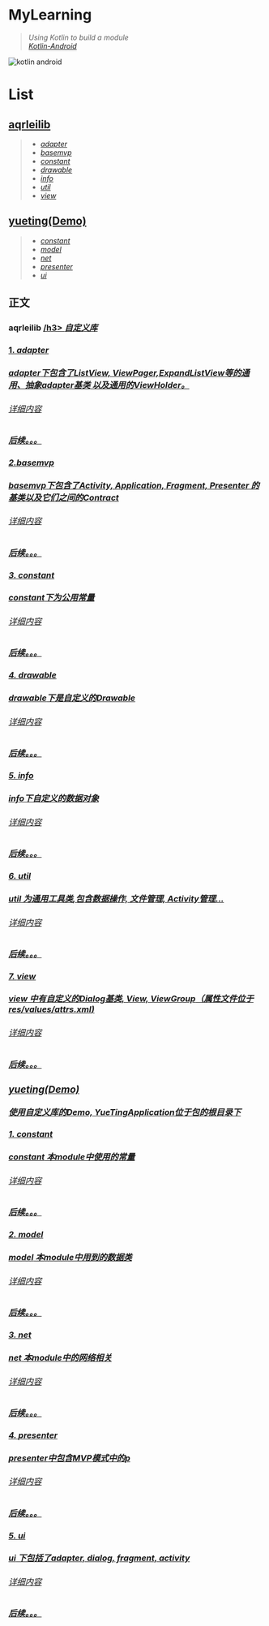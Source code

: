  MyLearning
 ===

>*Using Kotlin to build a module* <br>
[*Kotlin-Android*](http://kotlinlang.org/docs/reference/android-overview.html) 

![kotlin android](https://raw.githubusercontent.com/AqrMen/MyLearning/master/raw/kotlin_android.png)

<h1> <b>List</b> </h1>

[aqrleilib](#0)
--
>* [*adapter*](#1)
>* [*basemvp*](#2)
>* [*constant*](#3)
>* [*drawable*](#4)
>* [*info*](#5)
>* [*util*](#6)
>* [*view*](#7)

[yueting(Demo)](#8)
--
>* [*constant*](#9)
>* [*model*](#10)
>* [*net*](#11)
>* [*presenter*](#12)
>* [*ui*](#13)

<h2> 正文</h2>
<h3 id="0"> <b>aqrleilib</b> <a href = https://github.com/AqrMen/MyLearning/tree/master/aqrleilib/src/main/kotlin/com/aqrairsigns/aqrleilib" />/h3>
 <i>自定义库</i>
<h4 id="1"> 1. <i>adapter<i> <a href = "https://github.com/AqrMen/MyLearning/tree/master/aqrleilib/src/main/kotlin/com/aqrairsigns/aqrleilib/adapter" /></h4>
<b>adapter</b>下包含了<i>ListView, ViewPager,ExpandListView<i>等的<i>通用、抽象adapter基类<i>
以及通用的<i>ViewHolder</i>。
<h6> 详细内容</h6>
 后续。。。

<h4 id="2"> 2.<i>basemvp</i> <a href = "https://github.com/AqrMen/MyLearning/tree/master/aqrleilib/src/main/kotlin/com/aqrairsigns/aqrleilib/basemvp" /></h4>
<b>basemvp</b>下包含了<i>Activity, Application, Fragment, Presenter</i> 的<b>基类</b>以及它们之间的<i>Contract</i>
<h6> 详细内容</h6>
 后续。。。

<h4 id="3"> 3. <i>constant</i> <a href = "https://github.com/AqrMen/MyLearning/tree/master/aqrleilib/src/main/kotlin/com/aqrairsigns/aqrleilib/constant" /></h4>
<b>constant</b>下为<i>公用常量</i>
<h6> 详细内容</h6>
 后续。。。

<h4 id="4"> 4. <i>drawable</i> <a href = "https://github.com/AqrMen/MyLearning/tree/master/aqrleilib/src/main/kotlin/com/aqrairsigns/aqrleilib/drawable" /></h4>
<b>drawable</b>下是自定义的<i>Drawable</i>
<h6>详细内容</h6>
 后续。。。

<h4 id="5"> 5. <i>info</i> <a href = "https://github.com/AqrMen/MyLearning/tree/master/aqrleilib/src/main/kotlin/com/aqrairsigns/aqrleilib/info" /></h4>
<b>info</b>下自定义的<i>数据对象</i>
<h6> 详细内容</h6>
 后续。。。

<h4 id="6"> 6. <b>util</b> <a href = "https://github.com/AqrMen/MyLearning/tree/master/aqrleilib/src/main/kotlin/com/aqrairsigns/aqrleilib/util" /></h4>
<b>util<b> 为<b>通用工具类</b>,包含<i>数据操作, 文件管理, Activity管理...<i>
<h6>详细内容</h6>
 后续。。。

<h4 id="7"> 7. <i>view</i> <a href="https://github.com/AqrMen/MyLearning/tree/master/aqrleilib/src/main/kotlin/com/aqrairsigns/aqrleilib/view" /></h4>
<b>view</b> 中有<i>自定义<i>的<b>Dialog基类, View, ViewGroup<b>（<i>属性文件位于res/values/attrs.xml<i>)
<h6> 详细内容</h6>
 后续。。。

<h3 id="8"> <b>yueting<b>(Demo) <a href = https://github.com/AqrMen/MyLearning/tree/master/yueting/src/main/kotlin/com/aqrlei/graduation/yueting" /></h3>
 <i>使用自定义库的Demo, YueTingApplication位于包的根目录下<i>
<h4 id="9"> 1. <i>constant</i> <a href = "https://github.com/AqrMen/MyLearning/tree/master/yueting/src/main/kotlin/com/aqrlei/graduation/yueting/constant" /></h4>
<b>constant</b> 本module中使用的<i>常量</i>
<h6> 详细内容</h6>
 后续。。。

<h4 id="10"> 2. <i>model</i> <a href = "https://github.com/AqrMen/MyLearning/tree/master/yueting/src/main/kotlin/com/aqrlei/graduation/yueting/model" /></h4>
<b>model<b> 本module中用到的数据类
<h6> 详细内容</h6>
 后续。。。

<h4 id="11"> 3. <i>net</i> <a href = "https://github.com/AqrMen/MyLearning/tree/master/yueting/src/main/kotlin/com/aqrlei/graduation/yueting/net" /></h4>
<b>net</b> 本module中的网络相关
<h6> 详细内容</h6>
 后续。。。

<h4 id="12"> 4. <i>presenter</i> <a href = "https://github.com/AqrMen/MyLearning/tree/master/yueting/src/main/kotlin/com/aqrlei/graduation/yueting/presenter" /></h4>
<b>presenter<b>中包含<b>MVP</b>模式中的<i>p</i>
<h6>详细内容</h6>
 后续。。。

<h4 id="13"> 5. <i>ui</i>  <a href = "https://github.com/AqrMen/MyLearning/tree/master/yueting/src/main/kotlin/com/aqrlei/graduation/yueting/ui" /></h4>
<b>ui</b> 下包括了<i>adapter, dialog, fragment, activity<i>
<h6> 详细内容</h6>
 后续。。。
